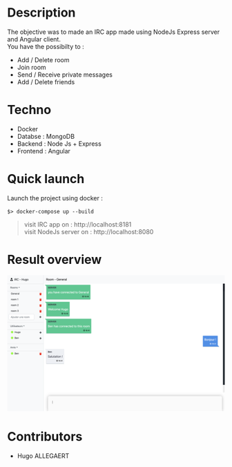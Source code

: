 # Description

The objective was to made an IRC app made using NodeJs Express server and Angular client.  
You have the possibilty to :
* Add / Delete room
* Join room
* Send / Receive private messages
* Add / Delete friends

# Techno  

* Docker
* Databse : MongoDB
* Backend : Node Js + Express
* Frontend : Angular

# Quick launch

Launch the project using docker :
```code
$> docker-compose up --build
```

> visit IRC app on : http://localhost:8181  
> visit NodeJs server on : http://localhost:8080

# Result overview

![home](./img/irc.png)

# Contributors
* Hugo ALLEGAERT
 
